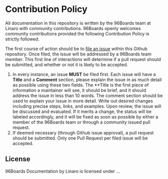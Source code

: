 # Contribution Policy

All documentation in this repository is written by the 96Boards team at Linaro with community contributions. 96Boards openly welcomes community contributions provided the following Contribution Policy is strictly followed.

The first course of action should be to [file an issue](https://github.com/96boards/documentation/issues) within this Github repository. Once filed, the issue will be addressed by a 96Boards team member. This first line of interactions will determine if a pull request should be submitted, and whether or not it is likely to be accepted.

1. In every instance, an issue **MUST** be filed first. Each issue will have a **Title** and a **Comment** section, please explain the issue in as much detail as possible using these two fields. The **Title is the first piece of information a maintainer will see, it should be brief, and it should address the issue in less than 10 words. The comment section should be used to explain your issue in more detail. Write out desired changes including precise steps, links, and examples. Upon review, the issue will be discussed and evaluated. If it merits a change, the status will be labeled accordingly, and it will be fixed as soon as possible by either a member of the 96Boards team or through a community issued pull request. 
2. If deemed necessary (through Github issue approval), a pull request should be submitted. Only one Pull Request per filed issue will be accepted.

## License

96Boards Documentation by Linaro is licensed under ...
